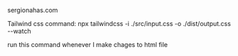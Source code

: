 sergionahas.com

Tailwind css command:
npx tailwindcss -i ./src/input.css -o ./dist/output.css --watch

run this command whenever I make chages to html file
